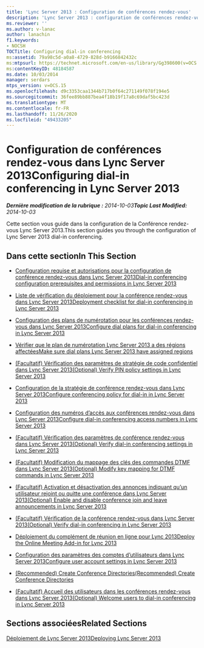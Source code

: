 ```yaml
---
title: 'Lync Server 2013 : Configuration de conférences rendez-vous'
description: 'Lync Server 2013 : configuration de conférences rendez-vous.'
ms.reviewer: ''
ms.author: v-lanac
author: lanachin
f1.keywords:
- NOCSH
TOCTitle: Configuring dial-in conferencing
ms:assetid: 79a98c5d-a0a8-4729-828d-b9166842432c
ms:mtpsurl: https://technet.microsoft.com/en-us/library/Gg398600(v=OCS.15)
ms:contentKeyID: 48184587
ms.date: 10/03/2014
manager: serdars
mtps_version: v=OCS.15
ms.openlocfilehash: d9c3353caa1344b717b0f64c271149f078f194e5
ms.sourcegitcommit: 36fee89bb887bea4f18b19f17a8c69daf5bc423d
ms.translationtype: MT
ms.contentlocale: fr-FR
ms.lasthandoff: 11/26/2020
ms.locfileid: "49433205"
---
```

# <a name="configuring-dial-in-conferencing-in-lync-server-2013"></a><span data-ttu-id="a3b54-103">Configuration de conférences rendez-vous dans Lync Server 2013</span><span class="sxs-lookup"><span data-stu-id="a3b54-103">Configuring dial-in conferencing in Lync Server 2013</span></span>

<div data-xmlns="http://www.w3.org/1999/xhtml">

<div class="topic" data-xmlns="http://www.w3.org/1999/xhtml" data-msxsl="urn:schemas-microsoft-com:xslt" data-cs="https://msdn.microsoft.com/">

<div data-asp="https://msdn2.microsoft.com/asp">



</div>

<div id="mainSection">

<div id="mainBody"><span data-ttu-id="a3b54-104">

<span> </span></span><span class="sxs-lookup"><span data-stu-id="a3b54-104">

<span> </span></span></span>

<span data-ttu-id="a3b54-105">_**Dernière modification de la rubrique :** 2014-10-03_</span><span class="sxs-lookup"><span data-stu-id="a3b54-105">_**Topic Last Modified:** 2014-10-03_</span></span>

<span data-ttu-id="a3b54-106">Cette section vous guide dans la configuration de la Conférence rendez-vous Lync Server 2013.</span><span class="sxs-lookup"><span data-stu-id="a3b54-106">This section guides you through the configuration of Lync Server 2013 dial-in conferencing.</span></span>

<div>

## <a name="in-this-section"></a><span data-ttu-id="a3b54-107">Dans cette section</span><span class="sxs-lookup"><span data-stu-id="a3b54-107">In This Section</span></span>

  - [<span data-ttu-id="a3b54-108">Configuration requise et autorisations pour la configuration de conférence rendez-vous dans Lync Server 2013</span><span class="sxs-lookup"><span data-stu-id="a3b54-108">Dial-in conferencing configuration prerequisites and permissions in Lync Server 2013</span></span>](lync-server-2013-dial-in-conferencing-configuration-prerequisites-and-permissions.md)

  - [<span data-ttu-id="a3b54-109">Liste de vérification du déploiement pour la conférence rendez-vous dans Lync Server 2013</span><span class="sxs-lookup"><span data-stu-id="a3b54-109">Deployment checklist for dial-in conferencing in Lync Server 2013</span></span>](lync-server-2013-deployment-checklist-for-dial-in-conferencing.md)

  - [<span data-ttu-id="a3b54-110">Configuration des plans de numérotation pour les conférences rendez-vous dans Lync Server 2013</span><span class="sxs-lookup"><span data-stu-id="a3b54-110">Configure dial plans for dial-in conferencing in Lync Server 2013</span></span>](lync-server-2013-configure-dial-plans-for-dial-in-conferencing.md)

  - [<span data-ttu-id="a3b54-111">Vérifier que le plan de numérotation Lync Server 2013 a des régions affectées</span><span class="sxs-lookup"><span data-stu-id="a3b54-111">Make sure dial plans Lync Server 2013 have assigned regions</span></span>](lync-server-2013-make-sure-dial-plans-have-assigned-regions.md)

  - [<span data-ttu-id="a3b54-112">(Facultatif) Vérification des paramètres de stratégie de code confidentiel dans Lync Server 2013</span><span class="sxs-lookup"><span data-stu-id="a3b54-112">(Optional) Verify PIN policy settings in Lync Server 2013</span></span>](lync-server-2013-optional-verify-pin-policy-settings.md)

  - [<span data-ttu-id="a3b54-113">Configuration de la stratégie de conférence rendez-vous dans Lync Server 2013</span><span class="sxs-lookup"><span data-stu-id="a3b54-113">Configure conferencing policy for dial-in in Lync Server 2013</span></span>](lync-server-2013-configure-conferencing-policy-for-dial-in.md)

  - [<span data-ttu-id="a3b54-114">Configuration des numéros d’accès aux conférences rendez-vous dans Lync Server 2013</span><span class="sxs-lookup"><span data-stu-id="a3b54-114">Configure dial-in conferencing access numbers in Lync Server 2013</span></span>](lync-server-2013-configure-dial-in-conferencing-access-numbers.md)

  - [<span data-ttu-id="a3b54-115">(Facultatif) Vérification des paramètres de conférence rendez-vous dans Lync Server 2013</span><span class="sxs-lookup"><span data-stu-id="a3b54-115">(Optional) Verify dial-in conferencing settings in Lync Server 2013</span></span>](lync-server-2013-optional-verify-dial-in-conferencing-settings.md)

  - [<span data-ttu-id="a3b54-116">(Facultatif) Modification du mappage des clés des commandes DTMF dans Lync Server 2013</span><span class="sxs-lookup"><span data-stu-id="a3b54-116">(Optional) Modify key mapping for DTMF commands in Lync Server 2013</span></span>](lync-server-2013-optional-modify-key-mapping-for-dtmf-commands.md)

  - [<span data-ttu-id="a3b54-117">(Facultatif) Activation et désactivation des annonces indiquant qu’un utilisateur rejoint ou quitte une conférence dans Lync Server 2013</span><span class="sxs-lookup"><span data-stu-id="a3b54-117">(Optional) Enable and disable conference join and leave announcements in Lync Server 2013</span></span>](lync-server-2013-optional-enable-and-disable-conference-join-and-leave-announcements.md)

  - [<span data-ttu-id="a3b54-118">(Facultatif) Vérification de la conférence rendez-vous dans Lync Server 2013</span><span class="sxs-lookup"><span data-stu-id="a3b54-118">(Optional) Verify dial-in conferencing in Lync Server 2013</span></span>](lync-server-2013-optional-verify-dial-in-conferencing.md)

  - [<span data-ttu-id="a3b54-119">Déploiement du complément de réunion en ligne pour Lync 2013</span><span class="sxs-lookup"><span data-stu-id="a3b54-119">Deploy the Online Meeting Add-in for Lync 2013</span></span>](lync-server-2013-deploy-the-online-meeting-add-in-for-lync-2013.md)

  - [<span data-ttu-id="a3b54-120">Configuration des paramètres des comptes d’utilisateurs dans Lync Server 2013</span><span class="sxs-lookup"><span data-stu-id="a3b54-120">Configure user account settings in Lync Server 2013</span></span>](lync-server-2013-configure-user-account-settings.md)

  - [<span data-ttu-id="a3b54-121">(Recommended) Create Conference Directories</span><span class="sxs-lookup"><span data-stu-id="a3b54-121">(Recommended) Create Conference Directories</span></span>](recommended-create-conference-directories.md)

  - [<span data-ttu-id="a3b54-122">(Facultatif) Accueil des utilisateurs dans les conférences rendez-vous dans Lync Server 2013</span><span class="sxs-lookup"><span data-stu-id="a3b54-122">(Optional) Welcome users to dial-in conferencing in Lync Server 2013</span></span>](lync-server-2013-optional-welcome-users-to-dial-in-conferencing.md)

</div>

<div>

## <a name="related-sections"></a><span data-ttu-id="a3b54-123">Sections associées</span><span class="sxs-lookup"><span data-stu-id="a3b54-123">Related Sections</span></span>

[<span data-ttu-id="a3b54-124">Déploiement de Lync Server 2013</span><span class="sxs-lookup"><span data-stu-id="a3b54-124">Deploying Lync Server 2013</span></span>](lync-server-2013-deploying-lync-server.md)

<span data-ttu-id="a3b54-125"></div>

</div>

<span> </span>

</div>

</div>

</span><span class="sxs-lookup"><span data-stu-id="a3b54-125"></div>

</div>

<span> </span>

</div>

</div>

</span></span></div>

